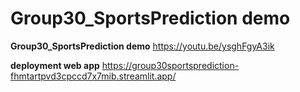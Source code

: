 # Group30_SportsPrediction demo

**Group30_SportsPrediction demo**
https://youtu.be/ysghFgyA3ik

**deployment web app**
https://group30sportsprediction-fhmtartpvd3cpccd7x7mib.streamlit.app/
